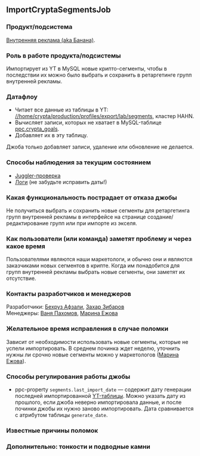 ## ImportCryptaSegmentsJob

### Продукт/подсистема

[Внутренняя реклама (aka Банана)](../../../glossary/glossary.md#internal-ads).


### Роль в работе продукта/подсистемы

Импортирует из YT в MySQL новые крипто-сегменты, чтобы в последствии их можно было выбрать и сохранить в ретаргетинге групп внутренней рекламы.


### Датафлоу

- Читает все данные из таблицы в YT: [//home/crypta/production/profiles/export/lab/segments](https://yt.yandex-team.ru/hahn/navigation?offsetValue=3194&path=//home/crypta/production/profiles/export/lab/segments), кластер HAHN.
- Вычисляет записи, которых не хватает в MySQL-таблице [ppc.crypta_goals](https://direct-dev.yandex-team.ru/db/ppcdict/tables/crypta_goals.html).
- Добавляет их в эту таблицу.

Джоба только добавляет записи, удаление или обновление не делается.


### Способы наблюдения за текущим состоянием

- [Juggler-проверка](https://juggler.yandex-team.ru/check_details/?host=checks_auto.direct.yandex.ru&service=jobs.ImportCryptaSegmentsJob.working.production&query=&last=1DAY)
- [Логи](https://direct.yandex.ru/logviewer/short/xxelbExa3nzdGY) (не забудьте исправить даты!)


### Какая функциональность пострадает от отказа джобы

Не получиться выбрать и сохранить новые сегменты для ретаргетинга групп внутренней рекламы в интерфейсе на странице создание/редактирование групп или при импорте из экселя.


### Как пользователи (или команда) заметят проблему и через какое время

Пользователями являются наши маркетологи, и обычно они и являются заказчиками новых сегментов в крипте. Когда им понадобится для групп внутренней рекламы выбрать новые сегменты, они заметят их отсутствие.


### Контакты разработчиков и менеджеров

Разработчики: [Бехруз Афзали](https://staff.yandex-team.ru/xy6er), [Захар Зибаров](https://staff.yandex-team.ru/zakhar) <br/>
Менеджеры: [Ваня Пахомов](https://staff.yandex-team.ru/irpakhomov), [Марина Ежова](https://staff.yandex-team.ru/ezhova-m)


### Желательное время исправления в случае поломки

Зависит от необходимости использовать новые сегменты, которые не успели импортировать. В среднем починка ждет неделю, уточнить нужны ли срочно новые сегменты можно у маркетологов ([Марина Ежова](https://staff.yandex-team.ru/ezhova-m)).


### Способы регулирования работы джобы

- ppc-property `segments.last_import_date` — содержит дату генерации последней импортированной [YT-таблицы](https://yt.yandex-team.ru/hahn/navigation?offsetValue=3194&path=//home/crypta/production/profiles/export/lab/segments). Можно указать дату из прошлого, если джоба неверно импортировала данные, и после починки джобы их нужно заново импортировать. Дата сравнивается с атрибутом таблицы `generate_date`.


### Известные причины поломок




### Дополнительно: тонкости и подводные камни
